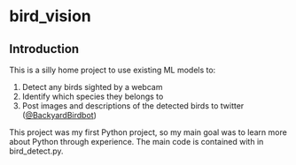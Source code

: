 # bird_vision
## Introduction
This is a silly home project to use existing ML models to:
  1. Detect any birds sighted by a webcam
  2. Identify which species they belongs to
  3. Post images and descriptions of the detected birds to twitter ([@BackyardBirdbot](https://twitter.com/BackyardBirdbot))

This project was my first Python project, so my main goal was to learn more about Python through experience. The main code is contained with in bird_detect.py.
